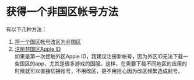 # 获得一个非国区帐号方法
有以下几种方法：
1. [将一个国区帐号改区为非国区](./change_region.md)
2. [注册非国区Apple ID](./register_not_chinese_mainland_account.md)  
如果是第一次接触外区Apple ID，我建议注册新帐号，因为外区ID无法下载一些国区的app，尤其是很多游戏的国服。这样，在需要下载不同地区的应用的时候就可以直接切换帐号，不用改区，更不用担心因为改区频繁造成封号。